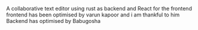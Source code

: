 A collaborative text editor using rust as backend and React for the frontend
frontend  has been optimised by varun kapoor  and i am thankful to him
Backend has optimised by Babugosha 